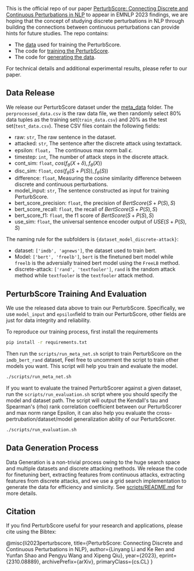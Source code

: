 This is the official repo of our paper [PerturbScore: Connecting Discrete and Continuous Perturbations in NLP](https://arxiv.org/abs/2310.08889) to appear in EMNLP 2023 findings, we are hoping that the concept of studying discrete perturbations in NLP through building the connections between continuous perturbations can provide hints for future studies. The repo contains:

- The [data](https://github.com/renke999/PerturbScore/tree/main/meta_data) used for training the PerturbScore.
- The code for [training the PerturbScore](https://github.com/renke999/PerturbScore/tree/main/meta_data).
- The code for [generating the data](https://github.com/renke999/PerturbScore/tree/main/scripts).

For technical details and additional experimental results, please refer to our paper.



## Data Release

We release our PerturbScore dataset under the [meta_data](https://github.com/renke999/PerturbScore/tree/main/meta_data) folder. The `perprocessed_data.csv` is the raw data file, we then randomly select 80% data tuples as the training set(`train_data.csv`) and 20% as the test set(`test_data.csv`). These CSV files contain the following fields:

- raw: `str`, The raw sentence in the dataset.
- attacked: `str`, The sentence after the discrete attack using textattack.
- epsilon: `float`， The continuous max norm ball $\epsilon$.
- timestep: `int`, The number of attack steps in the discrete attack.
- cont_sim: `float`, $cos(f_\theta(X+\delta), f_\theta(X))$
- disc_sim: `float`, $cos(f_\theta(S+P(S)), f_\theta(S))$
- difference: `float`, Measuring the cosine similarity difference between discrete and continuous perturbations.
- model_input: `str`, The  sentence constructed as input for training PerturbScore.
- bert_score_precision: `float`, the precision of $BertScore(S+P(S), S)$
- bert_score_recall: `float`, the recall of $BertScore(S+P(S), S)$
- bert_score_f1: `float`, the f1 score of $BertScore(S+P(S), S)$
- use_sim: `float`, the universal sentence encoder output of $USE(S+P(S),S)$

The naming rule for the subfolders is `{dataset_model_discrete-attack}`:

- dataset: `['imdb', 'agnews']`, the dataset used to train bert.
- Model: `['bert', 'freelb']`, `bert` is the finetuned bert model while `freelb` is the adversially trained bert model using the `FreeLB` method.
- discrete-attack: `['rand', 'textfooler']`, `rand` is the random attack method while `textfooler` is the `textfooler` attack method. 



## PerturbScore Training And Evaluation

We use the released data above to train our PerturbScore. Specifically, we use `model_input` and `epsilon`field to train our PerturbScore, other fields are just for data integrity and reliability. 

To reproduce our training process, first install the requirements

```bash
pip install -r requirements.txt
```

Then run the  `scripts/run_meta_net.sh` script to train PerturbScore on the `imdb_bert_rand` dataset, Feel free to uncomment the script to train other models you want. This script will help you train and evaluate the model.

```bash
./scripts/run_meta_net.sh
```

If you want to evaluate the trained PerturbScorer against a given dataset, run the `scripts/run_evaluation.sh` script where you should specify the model and dataset path. The script will output the Kendall's tau and Spearman's (rho) rank correlation coefficient between our PerturbScorer and max norm range Epsilon, it can also help you evaluate the cross-pertrubation/dataset/model generalization ability of our PerturbScorer. 
```bash
./scripts/run_evaluation.sh
```


## Data Generation Process

Data Generation is a non-trivial process owing to the huge search space and multiple datasets and discrete attacking methods. We release the code for finetuning bert, extracting features from continuous attacks, extracting features from discrete attacks, and we use a grid search implementation to generate the data for efficiency and simlicity. See [scripts/README.md](https://github.com/renke999/PerturbScore/blob/main/scripts/README.md) for more details.


## Citation

If you find PerturbScore useful for your research and applications, please cite using the Bibtex:

@misc{li2023perturbscore,
      title={PerturbScore: Connecting Discrete and Continuous Perturbations in NLP}, 
      author={Linyang Li and Ke Ren and Yunfan Shao and Pengyu Wang and Xipeng Qiu},
      year={2023},
      eprint={2310.08889},
      archivePrefix={arXiv},
      primaryClass={cs.CL}
}
